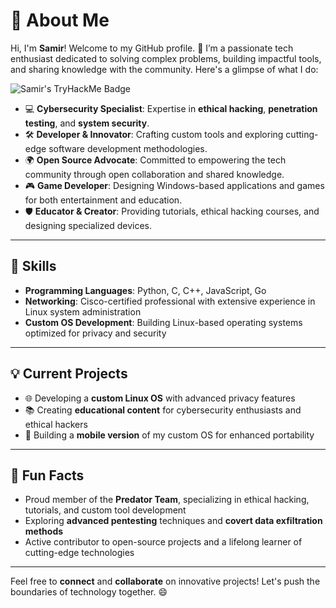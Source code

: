 # 👋 About Me

Hi, I'm **Samir**! Welcome to my GitHub profile. 🚀 I’m a passionate tech enthusiast dedicated to solving complex problems, building impactful tools, and sharing knowledge with the community. Here's a glimpse of what I do:

![Samir's TryHackMe Badge](https://tryhackme-badges.s3.amazonaws.com/puncho763.png)

- 💻 **Cybersecurity Specialist**: Expertise in **ethical hacking**, **penetration testing**, and **system security**.
- 🛠️ **Developer & Innovator**: Crafting custom tools and exploring cutting-edge software development methodologies.
- 🌍 **Open Source Advocate**: Committed to empowering the tech community through open collaboration and shared knowledge.
- 🎮 **Game Developer**: Designing Windows-based applications and games for both entertainment and education.
- 🛡️ **Educator & Creator**: Providing tutorials, ethical hacking courses, and designing specialized devices.

---

## 🔧 Skills

- **Programming Languages**: Python, C, C++, JavaScript, Go
- **Networking**: Cisco-certified professional with extensive experience in Linux system administration
- **Custom OS Development**: Building Linux-based operating systems optimized for privacy and security

---

## 💡 Current Projects

- 🌐 Developing a **custom Linux OS** with advanced privacy features
- 📚 Creating **educational content** for cybersecurity enthusiasts and ethical hackers
- 📱 Building a **mobile version** of my custom OS for enhanced portability

---

## 🎯 Fun Facts

- Proud member of the **Predator Team**, specializing in ethical hacking, tutorials, and custom tool development
- Exploring **advanced pentesting** techniques and **covert data exfiltration methods**
- Active contributor to open-source projects and a lifelong learner of cutting-edge technologies

---

Feel free to **connect** and **collaborate** on innovative projects! Let's push the boundaries of technology together. 😄
